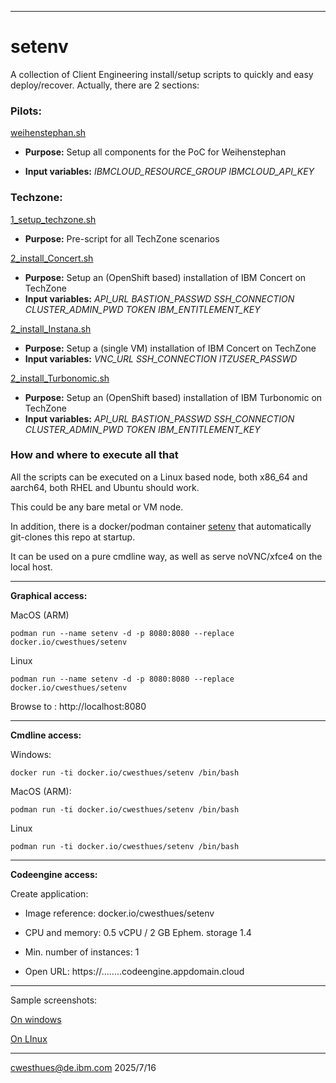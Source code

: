 ---

# setenv

A collection of Client Engineering install/setup scripts
to quickly and easy deploy/recover.
Actually, there are 2 sections:

### Pilots:
  [weihenstephan.sh](Pilots/weihenstephan.sh)
  
  - **Purpose:** Setup all components for the PoC for Weihenstephan
  
  - **Input variables:** _IBMCLOUD_RESOURCE_GROUP IBMCLOUD_API_KEY_

### Techzone:
  [1_setup_techzone.sh](Techzone/1_setup_techzone.sh)

  - **Purpose:** Pre-script for all TechZone scenarios

  [2_install_Concert.sh](Techzone/2_install_Concert.sh)
   
  - **Purpose:** Setup an (OpenShift based) installation of IBM Concert on TechZone
  - **Input variables:** _API_URL BASTION_PASSWD SSH_CONNECTION CLUSTER_ADMIN_PWD TOKEN IBM_ENTITLEMENT_KEY_
   
  [2_install_Instana.sh](Techzone/2_install:Instana.sh)
  
  - **Purpose:** Setup a (single VM) installation of IBM Concert on TechZone
  - **Input variables:** _VNC_URL SSH_CONNECTION ITZUSER_PASSWD_

  [2_install_Turbonomic.sh](Techzone/2_install_Turbonomic.sh)
  
  - **Purpose:** Setup an (OpenShift based) installation of IBM Turbonomic on TechZone
  - **Input variables:** _API_URL BASTION_PASSWD SSH_CONNECTION CLUSTER_ADMIN_PWD TOKEN IBM_ENTITLEMENT_KEY_

### How and where to execute all that

All the scripts can be executed on a Linux based node, both x86_64 and aarch64, both RHEL and Ubuntu should work.

This could be any bare metal or VM node.

In addition, there is a docker/podman container [setenv](https://hub.docker.com/u/cwesthues) that automatically git-clones this repo at startup.

It can be used on a pure cmdline way, as well as serve noVNC/xfce4 on the local host.
___

**Graphical access:**

MacOS (ARM) 
```
podman run --name setenv -d -p 8080:8080 --replace docker.io/cwesthues/setenv
```
Linux
```
podman run --name setenv -d -p 8080:8080 --replace docker.io/cwesthues/setenv
```
Browse to : http://localhost:8080
___

**Cmdline access:**

Windows: 
```
docker run -ti docker.io/cwesthues/setenv /bin/bash
```
MacOS (ARM):
```
podman run -ti docker.io/cwesthues/setenv /bin/bash
```
Linux
```
podman run -ti docker.io/cwesthues/setenv /bin/bash
```
___

**Codeengine access:**

Create application:
   
  - Image reference: docker.io/cwesthues/setenv

  - CPU and memory: 0.5 vCPU / 2 GB   Ephem. storage 1.4

  - Min. number of instances: 1
      
  - Open URL: https://........codeengine.appdomain.cloud
___

Sample screenshots:

[On windows](images/windows.jpg)

[On LInux](https://hub.docker.com/uhues)

___

cwesthues@de.ibm.com 2025/7/16
